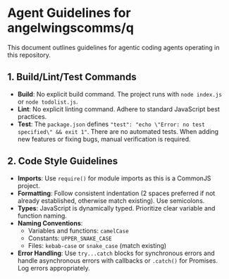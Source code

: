 # Agent Guidelines for angelwingscomms/q

This document outlines guidelines for agentic coding agents operating in this repository.

## 1. Build/Lint/Test Commands

*   **Build**: No explicit build command. The project runs with `node index.js` or `node todolist.js`.
*   **Lint**: No explicit linting command. Adhere to standard JavaScript best practices.
*   **Test**: The `package.json` defines `"test": "echo \"Error: no test specified\" && exit 1"`. There are no automated tests. When adding new features or fixing bugs, manual verification is required.

## 2. Code Style Guidelines

*   **Imports**: Use `require()` for module imports as this is a CommonJS project.
*   **Formatting**: Follow consistent indentation (2 spaces preferred if not already established, otherwise match existing). Use semicolons.
*   **Types**: JavaScript is dynamically typed. Prioritize clear variable and function naming.
*   **Naming Conventions**:
    *   Variables and functions: `camelCase`
    *   Constants: `UPPER_SNAKE_CASE`
    *   Files: `kebab-case` or `snake_case` (match existing)
*   **Error Handling**: Use `try...catch` blocks for synchronous errors and handle asynchronous errors with callbacks or `.catch()` for Promises. Log errors appropriately.